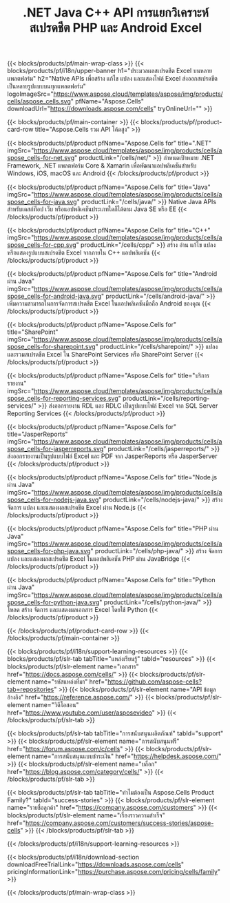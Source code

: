 ﻿---
title: .NET Java C++ API การแยกวิเคราะห์สเปรดชีต PHP และ Android Excel 
weight: 10
url: /th/family
description: ไลบรารีสำหรับอ่านเขียนและจัดการไฟล์ Microsoft Excel ใน .NET Java C++ แอป Android และ SharePoint ส่งออกแผ่นงานใน SSRS และ JasperReports
---
{{< blocks/products/pf/main-wrap-class >}}
{{< blocks/products/pf/i18n/upper-banner h1="ประมวลผลสเปรดชีต Excel บนหลายแพลตฟอร์ม" h2="Native APIs เพื่อสร้าง แก้ไข แปลง และแสดงไฟล์ Excel ส่งออกสเปรดชีตเป็นหลายรูปแบบบนทุกแพลตฟอร์ม" logoImageSrc="https://www.aspose.cloud/templates/aspose/img/products/cells/aspose_cells.svg" pfName="Aspose.Cells" downloadUrl="https://downloads.aspose.com/cells" tryOnlineUrl="" >}}

{{< blocks/products/pf/main-container >}}
{{< blocks/products/pf/product-card-row title="Aspose.Cells รวม API โค้ดสูง" >}}

{{< blocks/products/pf/product pfName="Aspose.Cells for" title=".NET" imgSrc="https://www.aspose.cloud/templates/aspose/img/products/cells/aspose_cells-for-net.svg" productLink="/cells/net/" >}}
กำหนดเป้าหมาย .NET Framework, .NET แพลตฟอร์ม Core & Xamarin เพื่อพัฒนาแอปพลิเคชันสำหรับ Windows, iOS, macOS และ Android
{{< /blocks/products/pf/product >}}

{{< blocks/products/pf/product pfName="Aspose.Cells for" title="Java" imgSrc="https://www.aspose.cloud/templates/aspose/img/products/cells/aspose_cells-for-java.svg" productLink="/cells/java/" >}}
Native Java APIs สำหรับเดสก์ท็อป เว็บ หรือแอปพลิเคชันประเภทใดก็ได้ตาม Java SE หรือ EE
{{< /blocks/products/pf/product >}}

{{< blocks/products/pf/product pfName="Aspose.Cells for" title="C++" imgSrc="https://www.aspose.cloud/templates/aspose/img/products/cells/aspose_cells-for-cpp.svg" productLink="/cells/cpp/" >}}
สร้าง อ่าน แก้ไข แปลง หรือแสดงรูปแบบสเปรดชีต Excel จากภายใน C++ แอปพลิเคชัน
{{< /blocks/products/pf/product >}}

{{< blocks/products/pf/product pfName="Aspose.Cells for" title="Android ผ่าน Java" imgSrc="https://www.aspose.cloud/templates/aspose/img/products/cells/aspose_cells-for-android-java.svg" productLink="/cells/android-java/" >}}
เพิ่มความสามารถในการจัดการสเปรดชีต Excel ในแอปพลิเคชันมือถือ Android ของคุณ
{{< /blocks/products/pf/product >}}

{{< blocks/products/pf/product pfName="Aspose.Cells for" title="SharePoint" imgSrc="https://www.aspose.cloud/templates/aspose/img/products/cells/aspose_cells-for-sharepoint.svg" productLink="/cells/sharepoint/" >}}
แปลงและรวมสเปรดชีต Excel ใน SharePoint Services หรือ SharePoint Server
{{< /blocks/products/pf/product >}}

{{< blocks/products/pf/product pfName="Aspose.Cells for" title="บริการรายงาน" imgSrc="https://www.aspose.cloud/templates/aspose/img/products/cells/aspose_cells-for-reporting-services.svg" productLink="/cells/reporting-services/" >}}
ส่งออกรายงาน RDL และ RDLC เป็นรูปแบบไฟล์ Excel จาก SQL Server Reporting Services
{{< /blocks/products/pf/product >}}

{{< blocks/products/pf/product pfName="Aspose.Cells for" title="JasperReports" imgSrc="https://www.aspose.cloud/templates/aspose/img/products/cells/aspose_cells-for-jasperreports.svg" productLink="/cells/jasperreports/" >}}
ส่งออกรายงานเป็นรูปแบบไฟล์ Excel และ PDF จาก JasperReports หรือ JasperServer
{{< /blocks/products/pf/product >}}

{{< blocks/products/pf/product pfName="Aspose.Cells for" title="Node.js ผ่าน Java" imgSrc="https://www.aspose.cloud/templates/aspose/img/products/cells/aspose_cells-for-nodejs-java.svg" productLink="/cells/nodejs-java/" >}}
สร้าง จัดการ แปลง และแสดงผลสเปรดชีต Excel ผ่าน Node.js
{{< /blocks/products/pf/product >}}

{{< blocks/products/pf/product pfName="Aspose.Cells for" title="PHP ผ่าน Java" imgSrc="https://www.aspose.cloud/templates/aspose/img/products/cells/aspose_cells-for-php-java.svg" productLink="/cells/php-java/" >}}
สร้าง จัดการ แปลง และแสดงผลสเปรดชีต Excel ในแอปพลิเคชัน PHP ผ่าน JavaBridge
{{< /blocks/products/pf/product >}}

{{< blocks/products/pf/product pfName="Aspose.Cells for" title="Python ผ่าน Java" imgSrc="https://www.aspose.cloud/templates/aspose/img/products/cells/aspose_cells-for-python-java.svg" productLink="/cells/python-java/" >}}
โหลด สร้าง จัดการ และแสดงผลเอกสาร Excel โดยใช้ Python
{{< /blocks/products/pf/product >}}

{{< /blocks/products/pf/product-card-row >}}
{{< /blocks/products/pf/main-container >}}

{{< blocks/products/pf/i18n/support-learning-resources >}}
{{< blocks/products/pf/slr-tab tabTitle="แหล่งเรียนรู้" tabId="resources" >}}
{{< blocks/products/pf/slr-element name="เอกสาร" href="https://docs.aspose.com/cells/" >}}
{{< blocks/products/pf/slr-element name="รหัสแหล่งที่มา" href="https://github.com/aspose-cells?tab=repositories" >}}
{{< blocks/products/pf/slr-element name="API ข้อมูลอ้างอิง" href="https://reference.aspose.com/" >}}
{{< blocks/products/pf/slr-element name="วิดีโอสอน" href="https://www.youtube.com/user/asposevideo" >}}
{{< /blocks/products/pf/slr-tab >}}

{{< blocks/products/pf/slr-tab tabTitle="การสนับสนุนผลิตภัณฑ์" tabId="support" >}}
{{< blocks/products/pf/slr-element name="การสนับสนุนฟรี" href="https://forum.aspose.com/c/cells" >}}
{{< blocks/products/pf/slr-element name="การสนับสนุนแบบชำระเงิน" href="https://helpdesk.aspose.com/" >}}
{{< blocks/products/pf/slr-element name="บล็อก" href="https://blog.aspose.com/category/cells/" >}}
{{< /blocks/products/pf/slr-tab >}}

{{< blocks/products/pf/slr-tab tabTitle="ทำไมต้องเป็น Aspose.Cells Product Family?" tabId="success-stories" >}}
{{< blocks/products/pf/slr-element name="รายชื่อลูกค้า" href="https://company.aspose.com/customers" >}}
{{< blocks/products/pf/slr-element name="เรื่องราวความสำเร็จ" href="https://company.aspose.com/customers/success-stories/aspose-cells" >}}
{{< /blocks/products/pf/slr-tab >}}

{{< /blocks/products/pf/i18n/support-learning-resources >}}

{{< blocks/products/pf/i18n/download-section downloadFreeTrialLink="https://downloads.aspose.com/cells" pricingInformationLink="https://purchase.aspose.com/pricing/cells/family" >}}

{{< /blocks/products/pf/main-wrap-class >}}